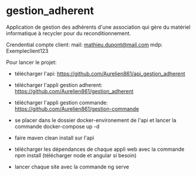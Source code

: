 # gestion_adherent
Application de gestion des adhérents d'une association qui gère du matériel informatique à recycler pour du reconditionnement.

Crendential compte client: mail: mathieu.dupont@mail.com mdp: Exempleclient123

Pour lancer le projet:

- télécharger l'api: https://github.com/Aurelien861/api_gestion_adherent
- télécharger l'appli gestion adherent: https://github.com/Aurelien861/gestion_adherent
- télécharger l'appli gestion commande: https://github.com/Aurelien861/gestion-commande

- se placer dans le dossier docker-environement de l'api et lancer la commande docker-compose up -d
- faire maven clean install sur l'api
- télécharger les dépendances de chaque appli web avec la commande npm install (télécharger node et angular si besoin)
- lancer chaque site avec la commande ng serve


